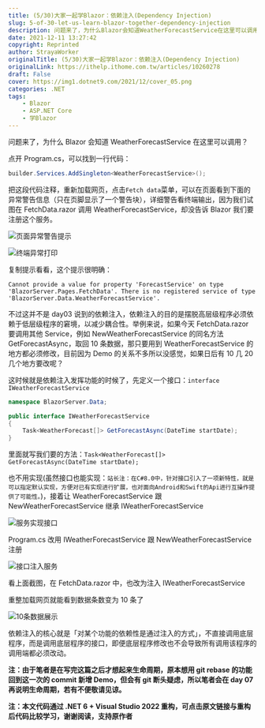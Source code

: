 ```yaml
---
title: (5/30)大家一起学Blazor：依赖注入(Dependency Injection)
slug: 5-of-30-let-us-learn-blazor-together-dependency-injection
description: 问题来了，为什么Blazor会知道WeatherForecastService在这里可以调用？
date: 2021-12-11 13:27:42
copyright: Reprinted
author: StrayaWorker
originalTitle: (5/30)大家一起学Blazor：依赖注入(Dependency Injection)
originalLink: https://ithelp.ithome.com.tw/articles/10260278
draft: False
cover: https://img1.dotnet9.com/2021/12/cover_05.png
categories: .NET
tags: 
    - Blazor
    - ASP.NET Core
    - 学Blazor
---
```


问题来了，为什么 Blazor 会知道 WeatherForecastService 在这里可以调用？

点开 Program.cs，可以找到一行代码：

```C#
builder.Services.AddSingleton<WeatherForecastService>();
```

把这段代码注释，重新加载网页，点击`Fetch data`菜单，可以在页面看到下面的异常警告信息（只在页脚显示了一个警告块），详细警告看终端输出，因为我们试图在 FetchData.razor 调用 WeatherForecastService，却没告诉 Blazor 我们要注册这个服务。

![页面异常警告提示](https://img1.dotnet9.com/2021/12/1001.png)

![终端异常打印](https://img1.dotnet9.com/2021/12/1002.png)

复制提示看看，这个提示很明确：

```shell
Cannot provide a value for property 'ForecastService' on type 'BlazorServer.Pages.FetchData'. There is no registered service of type 'BlazorServer.Data.WeatherForecastService'.
```

不过这并不是 day03 说到的依赖注入，依赖注入的目的是摆脱高层级程序必须依赖于低层级程序的窘境，以减少耦合性。举例来说，如果今天 FetchData.razor 要调用其他 Service，例如 NewWeatherForecastService 的同名方法 GetForecastAsync，取回 10 条数据，那只要用到 WeatherForecastService 的地方都必须修改，目前因为 Demo 的关系不多所以没感觉，如果日后有 10 几 20 几个地方要改呢？

这时候就是依赖注入发挥功能的时候了，先定义一个接口：`interface IWeatherForecastService`

```C#
namespace BlazorServer.Data;

public interface IWeatherForecastService
{
	Task<WeatherForecast[]> GetForecastAsync(DateTime startDate);
}
```

里面就写我们要的方法：`Task<WeatherForecast[]> GetForecastAsync(DateTime startDate);`

也不用实现(虽然接口也能实现：`站长注：在C#8.0中，针对接口引入了一项新特性，就是可以指定默认实现，方便对已有实现进行扩展，也对面向Android和Swift的Api进行互操作提供了可能性。`)，接着让 WeatherForecastService 跟 NewWeatherForecastService 继承 IWeatherForecastService

![服务实现接口](https://img1.dotnet9.com/2021/12/1003.png)

Program.cs 改用 IWeatherForecastService 跟 NewWeatherForecastService 注册

![接口注入服务](https://img1.dotnet9.com/2021/12/1004.png)

看上面截图，在 FetchData.razor 中，也改为注入 IWeatherForecastService

重整加载网页就能看到数据条数变为 10 条了

![10条数据展示](https://img1.dotnet9.com/2021/12/1005.png)

依赖注入的核心就是「对某个功能的依赖性是通过注入的方式」，不直接调用底层程序，而是调用底层程序的接口，即便底层程序修改也不会导致所有调用该程序的调用端都必须改动。

**注：由于笔者是在写完这篇之后才想起来生命周期，原本想用 git rebase 的功能回到这一次的 commit 新增 Demo，但会有 git 断头疑虑，所以笔者会在 day 07 再说明生命周期，若有不便敬请见谅。**

**注：本文代码通过 .NET 6 + Visual Studio 2022 重构，可点击原文链接与重构后代码比较学习，谢谢阅读，支持原作者**
